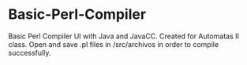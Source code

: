 # Basic-Perl-Compiler
Basic Perl Compiler UI with Java and JavaCC.
Created for Automatas II class.
Open and save .pl files in /src/archivos in order to compile successfully.
